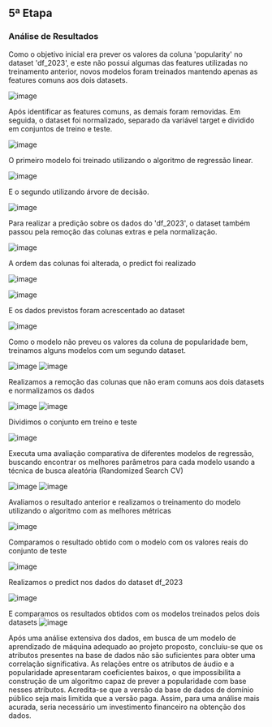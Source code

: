## 5ª Etapa
### Análise de Resultados

Como o objetivo inicial era prever os valores da coluna 'popularity' no dataset 'df_2023', e este não possui algumas das features utilizadas no treinamento anterior, novos modelos foram treinados mantendo apenas as features comuns aos dois datasets.

![image](../imagens/etapa5/1-features-comuns.png)

Após identificar as features comuns, as demais foram removidas. Em seguida, o dataset foi normalizado, separado da variável target e dividido em conjuntos de treino e teste.

![image](../imagens/etapa5/2-treino-teste.png)

O primeiro modelo foi treinado utilizando o algoritmo de regressão linear.

![image](../imagens/etapa5/3-linear-regression.png)

E o segundo utilizando árvore de decisão.

![image](../imagens/etapa5/4-decision-tree.png)

Para realizar a predição sobre os dados do 'df_2023', o dataset também passou pela remoção das colunas extras e pela normalização.

![image](../imagens/etapa5/5-normalizacao.png)

A ordem das colunas foi alterada, o predict foi realizado

![image](../imagens/etapa5/6-colunas.png)

![image](../imagens/etapa5/7-predict-decision-tree.png)

E os dados previstos foram acrescentado ao dataset

![image](../imagens/etapa5/8-previsoes.png)

Como o modelo não preveu os valores da coluna de popularidade bem, treinamos alguns modelos com um segundo dataset.

![image](../imagens/etapa5/9-base-2022.png)
![image](../imagens/etapa5/10-info.png)

Realizamos a remoção das colunas que não eram comuns aos dois datasets e normalizamos os dados

![image](../imagens/etapa5/11-colunas-comuns.png)
![image](../imagens/etapa5/12-normalizacao.png)

Dividimos o conjunto em treino e teste

![image](../imagens/etapa5/13-treino-teste.png)

Executa uma avaliação comparativa de diferentes modelos de regressão, buscando encontrar os melhores parâmetros para cada modelo usando a técnica de busca aleatória (Randomized Search CV)

![image](../imagens/etapa5/12-randomizedsearch.png)
![image](../imagens/etapa5/13-randomizedsearch.png)

Avaliamos o resultado anterior e realizamos o treinamento do modelo utilizando o algoritmo com as melhores métricas 

![image](../imagens/etapa5/14-melhor-modelo.png)

Comparamos o resultado obtido com o modelo com os valores reais do conjunto de teste

![image](../imagens/etapa5/16-comparacao-treino-predict.png)

Realizamos o predict nos dados do dataset df_2023

![image](../imagens/etapa5/15-previsoes.png)

E comparamos os resultados obtidos com os modelos treinados pelos dois datasets
![image](../imagens/etapa5/17-comparacao-2022.png)

Após uma análise extensiva dos dados, em busca de um modelo de aprendizado de máquina adequado ao projeto proposto, concluiu-se que os atributos presentes na base de dados não são suficientes para obter uma correlação significativa. As relações entre os atributos de áudio e a popularidade apresentaram coeficientes baixos, o que impossibilita a construção de um algoritmo capaz de prever a popularidade com base nesses atributos. Acredita-se que a versão da base de dados de domínio público seja mais limitida que a versão paga. Assim, para uma análise mais acurada, seria necessário um investimento financeiro na obtenção dos dados. 